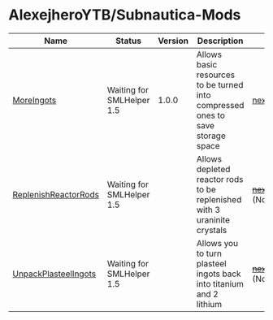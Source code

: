 # AlexejheroYTB/Subnautica-Mods 

| Name | Status | Version | Description | Download Link | 
|-|-|-|-|-|
| <a href=https://github.com/AlexejheroYTB/Subnautica-Mods/tree/master/MoreIngots> MoreIngots </a> | Waiting for SMLHelper 1.5 | 1.0.0 | Allows basic resources to be turned into compressed ones to save storage space | <a href=https://nexusmods.com/subnautica/mods/60> nexusmods.com/subnautica/mods/60 </a> |
| <a href=https://github.com/AlexejheroYTB/Subnautica-Mods/tree/master/ReplenishReactorRods> ReplenishReactorRods </a> | Waiting for SMLHelper 1.5 | | Allows depleted reactor rods to be replenished with 3 uraninite crystals | <strike><a href=https://nexusmods.com/subnautica/mods/62> nexusmods.com/subnautica/mods/62 </a></strike> (Not released yet) |
| <a href=https://github.com/AlexejheroYTB/Subnautica-Mods/tree/master/UnpackPlasteelIngots> UnpackPlasteelIngots </a> | Waiting for SMLHelper 1.5 | | Allows you to turn plasteel ingots back into titanium and 2 lithium | <strike><a href=nexusmods.com/subnautica/mods/69> nexusmods.com/subnautica/mods/69 </a></strike> (Not released yet) |
